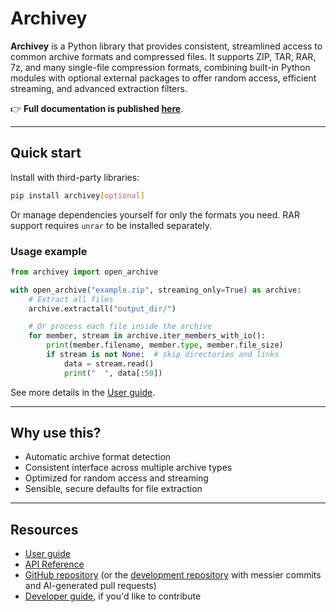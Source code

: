 # Archivey

**Archivey** is a Python library that provides consistent, streamlined access to common archive formats and compressed files. It supports ZIP, TAR, RAR, 7z, and many single-file compression formats, combining built-in Python modules with optional external packages to offer random access, efficient streaming, and advanced extraction filters.

👉 **Full documentation is published [here](https://davitf.github.io/archivey/)**.

---

## Quick start

Install with third-party libraries:

```bash
pip install archivey[optional]
```

Or manage dependencies yourself for only the formats you need. RAR support requires `unrar` to be installed separately.

### Usage example

```python
from archivey import open_archive

with open_archive("example.zip", streaming_only=True) as archive:
    # Extract all files
    archive.extractall("output_dir/")

    # Or process each file inside the archive
    for member, stream in archive.iter_members_with_io():
        print(member.filename, member.type, member.file_size)
        if stream is not None:  # skip directories and links
            data = stream.read()
            print("  ", data[:50])
```

See more details in the [User guide](https://davitf.github.io/archivey/user_guide/).

---

## Why use this?

- Automatic archive format detection
- Consistent interface across multiple archive types
- Optimized for random access and streaming
- Sensible, secure defaults for file extraction

---

## Resources

- [User guide](https://davitf.github.io/archivey/user_guide/)
- [API Reference](https://davitf.github.io/archivey/reference/)
- [GitHub repository](https://github.com/davitf/archivey) (or the [development repository](https://github.com/davitf/archivey-dev) with messier commits and AI-generated pull requests)
- [Developer guide](https://davitf.github.io/archivey/developer_guide/), if you'd like to contribute
